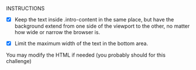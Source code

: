  INSTRUCTIONS

 - [x] Keep the text inside .intro-content in the same place, but have the background extend from one side of the viewport to the other, no matter how wide or narrow the browser is.

 - [x] Limit the maximum width of the text in the bottom area.

 You may modify the HTML if needed
 (you probably should for this challenge)